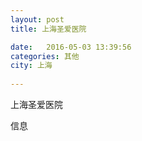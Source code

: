 ```yaml
--- 
layout: post 
title: 上海圣爱医院

date:   2016-05-03 13:39:56 
categories: 其他  
city: 上海
  
--- 
```

   
上海圣爱医院

信息


